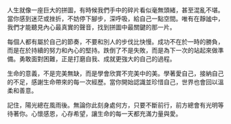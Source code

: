 人生就像一座巨大的拼圖，有時候我們手中的碎片看似毫無頭緒，甚至混亂不堪。當你感到迷茫或挫折，不妨停下腳步，深呼吸，給自己一點空間。唯有在靜謐中，我們才能聽見內心最真實的聲音，找到拼圖中最關鍵的那一片。

每個人都有屬於自己的節奏，不要和別人的步伐比快慢。成功不在於一時的勝負，而是在於持續的努力和內心的堅持。跌倒了不是失敗，而是為下一次的站起來做準備。勇敢面對困難，正是打磨自我、成就更強大的自己的過程。

生命的意義，不是完美無缺，而是學會欣賞不完美中的美。學著愛自己，接納自己的不足，感謝生命帶來的每一次經歷。當你開始認識並珍惜自己，世界也會回以溫柔和善意。

記住，陽光總在風雨後。無論你此刻身處何方，只要不斷前行，前方總會有光明等待著你。心懷感恩，心存希望，讓生命的每一天都充滿力量與愛。